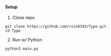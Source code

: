 #### Setup 

1. Clone repo 
```
git clone https://github.com/rxin8192/Type.git
cd Type
```

2. Run w/ Python  
```
python3 main.py
```
